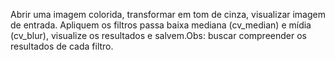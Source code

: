 Abrir uma imagem colorida, transformar em tom de cinza, visualizar imagem de entrada. Apliquem os filtros passa baixa mediana (cv_median) e mídia (cv_blur), visualize os resultados e salvem.Obs: buscar compreender os resultados de cada filtro.
